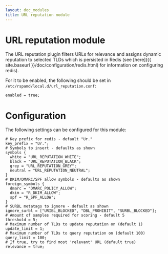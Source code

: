 ```yaml
---
layout: doc_modules
title: URL reputation module
---
```


# URL reputation module

The URL reputation plugin filters URLs for relevance and assigns dynamic reputation to selected TLDs which is persisted in Redis (see [here]({{ site.baseurl }}/doc/configuration/redis.html) for information on configuring redis).

For it to be enabled, the following should be set in `/etc/rspamd/local.d/url_reputation.conf`:
~~~ucl
enabled = true;
~~~

# Configuration

The following settings can be configured for this module:

~~~ucl
# Key prefix for redis - default "Ur."
key_prefix = "Ur.";
# Symbols to insert - defaults as shown
symbols {
  white = "URL_REPUTATION_WHITE";
  black = "URL_REPUTATION_BLACK";
  grey = "URL_REPUTATION_GREY";
  neutral = "URL_REPUTATION_NEUTRAL";
}
# DKIM/DMARC/SPF allow symbols - defaults as shown
foreign_symbols {
  dmarc = "DMARC_POLICY_ALLOW";
  dkim = "R_DKIM_ALLOW";
  spf = "R_SPF_ALLOW";
}
# SURBL metatags to ignore - default as shown
ignore_surbl = ["URIBL_BLOCKED", "DBL_PROHIBIT", "SURBL_BLOCKED"];
# Amount of samples required for scoring - default 5
threshold = 5;
# Maximum number of TLDs to update reputation on (default 1)
update_limit = 1;
# Maximum number of TLDs to query reputation on (default 100)
query_limit = 100;
# If true, try to find most 'relevant' URL (default true)
relevance = true;
~~~
